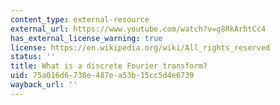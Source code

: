 ```yaml
---
content_type: external-resource
external_url: https://www.youtube.com/watch?v=g8RkArhtCc4
has_external_license_warning: true
license: https://en.wikipedia.org/wiki/All_rights_reserved
status: ''
title: What is a discrete Fourier transform?
uid: 75a016d6-738e-487e-a53b-15cc5d4e6739
wayback_url: ''
---
```

